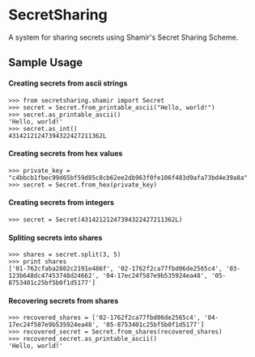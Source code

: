 SecretSharing
=============

A system for sharing secrets using Shamir's Secret Sharing Scheme.

## Sample Usage

#### Creating secrets from ascii strings

    >>> from secretsharing.shamir import Secret
    >>> secret = Secret.from_printable_ascii("Hello, world!")
    >>> secret.as_printable_ascii()
    'Hello, world!'
    >>> secret.as_int()
    43142121247394322427211362L

#### Creating secrets from hex values

    >>> private_key = "c4bbcb1fbec99d65bf59d85c8cb62ee2db963f0fe106f483d9afa73bd4e39a8a"
    >>> secret = Secret.from_hex(private_key)

#### Creating secrets from integers

    >>> secret = Secret(43142121247394322427211362L)

#### Spliting secrets into shares

    >>> shares = secret.split(3, 5)
    >>> print shares
    ['01-762cfaba2802c2191e486f', '02-1762f2ca77fbd06de2565c4', '03-123b648dc47453748d24662', '04-17ec24f587e9b535924ea48', '05-8753401c25bf5b0f1d5177']

#### Recovering secrets from shares

	>>> recovered_shares = ['02-1762f2ca77fbd06de2565c4', '04-17ec24f587e9b535924ea48', '05-8753401c25bf5b0f1d5177']
    >>> recovered_secret = Secret.from_shares(recovered_shares)
    >>> recovered_secret.as_printable_ascii()
    'Hello, world!'

